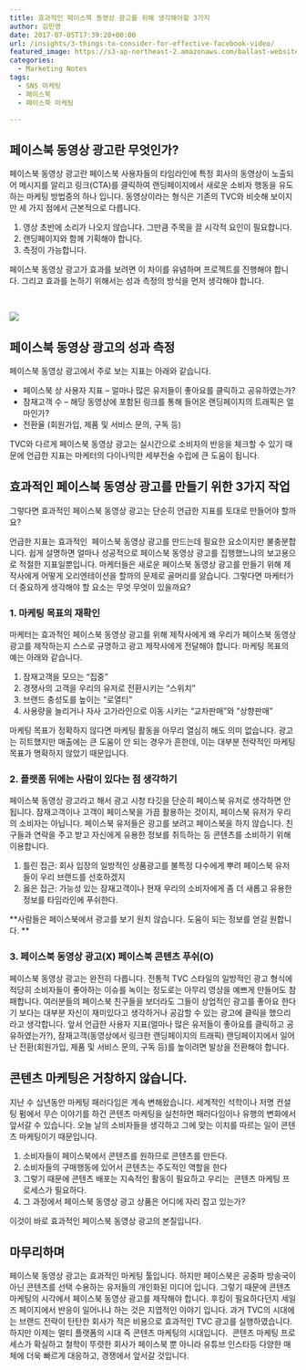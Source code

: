 ```yaml
---
title: 효과적인 페이스북 동영상 광고를 위해 생각해야할 3가지
author: 김민영
date: 2017-07-05T17:39:28+00:00
url: /insights/3-things-to-consider-for-effective-facebook-video/
featured_image: https://s3-ap-northeast-2.amazonaws.com/ballast-website-images/wp-content/uploads/2017/07/15110059/pexels-photo-267399.jpeg
categories:
  - Marketing Notes
tags:
  - SNS 마케팅
  - 페이스북
  - 페이스북 마케팅

---
```


## 페이스북 동영상 광고란 무엇인가?

페이스북 동영상 광고란 페이스북 사용자들의 타임라인에 특정 회사의 동영상이 노출되어 메시지를 알리고 링크(CTA)를 클릭하여 랜딩페이지에서 새로운 소비자 행동을 유도하는 마케팅 방법중의 하나 입니다. 동영상이라는 형식은 기존의 TVC와 비슷해 보이지만 세 가지 점에서 근본적으로 다릅니다.

  1. 영상 초반에 소리가 나오지 않습니다. 그만큼 주목을 끌 시각적 요인이 필요합니다.
  2. 랜딩페이지와 함께 기획해야 합니다.
  3. 측정이 가능합니다.

페이스북 동영상 광고가 효과를 보려면 이 차이를 유념하며 프로젝트를 진행해야 합니다. 그리고 효과를 논하기 위해서는 성과 측정의 방식을 먼저 생각해야 합니다.

&nbsp;

![](https://s3-ap-northeast-2.amazonaws.com/ballast-website-images/wp-content/uploads/2017/07/pexels-photo-267399-300x188.jpeg)


## 페이스북 동영상 광고의 성과 측정

페이스북 동영상 광고에서 주로 보는 지표는 아래와 같습니다.

  * 페이스북 상 사용자 지표 &#8211; 얼마나 많은 유저들이 좋아요를 클릭하고 공유하였는가?
  * 잠재고객 수 &#8211; 해당 동영상에 포함된 링크를 통해 들어온 랜딩페이지의 트래픽은 얼마인가?
  * 전환율 (회원가입, 제품 및 서비스 문의, 구독 등)

TVC와 다르게 페이스북 동영상 광고는 실시간으로 소비자의 반응을 체크할 수 있기 때문에 언급한 지표는 마케터의 다이나믹한 세부전술 수립에 큰 도움이 됩니다.

## 효과적인 페이스북 동영상 광고를 만들기 위한 3가지 작업
그렇다면 효과적인 페이스북 동영상 광고는 단순히 언급한 지표를 토대로 만들어야 할까요?
  
언급한 지표는 효과적인  페이스북 동영상 광고를 만드는데 필요한 요소이지만 불충분합니다. 쉽게 설명하면 얼마나 성공적으로 페이스북 동영상 광고를 집행했느냐의 보고용으로 적절한 지표일뿐입니다. 마케터들은 새로운 페이스북 동영상 광고를 만들기 위해 제작사에게 어떻게 오리엔테이션을 할까의 문제로 골머리를 앓습니다. 그렇다면 마케터가 더 중요하게 생각해야 할 요소는 무엇 무엇이 있을까요?

### 1. 마케팅 목표의 재확인

마케터는 효과적인 페이스북 동영상 광고를 위해 제작사에게 왜 우리가 페이스북 동영상 광고를 제작하는지 스스로 규명하고 광고 제작사에게 전달해야 합니다. 마케팅 목표의 예는 아래와 같습니다.

  1. 잠재고객을 모으는 &#8220;집중&#8221;
  2. 경쟁사의 고객을 우리의 유저로 전환시키는 &#8220;스위치&#8221;
  3. 브랜드 충성도를 높이는 &#8220;로열티&#8221;
  4. 사용량을 늘리거나 자사 고가라인으로 이동 시키는 &#8220;교차판매&#8221;와 &#8220;상향판매&#8221;

마케팅 목표가 정확하지 않다면 마케팅 활동을 아무리 열심히 해도 의미 없습니다. 광고는 히트했지만 매출에는 큰 도움이 안 되는 경우가 흔한데, 이는 대부분 전략적인 마케팅 목표가 명확하지 않았기 때문입니다.

### 2. 플랫폼 뒤에는 사람이 있다는 점 생각하기
페이스북 동영상 광고라고 해서 광고 시청 타깃을 단순히 페이스북 유저로 생각하면 안 됩니다. 잠재고객이나 고객이 페이스북을 가끔 활용하는 것이지, 페이스북 유저가 우리의 소비자는 아닙니다. 페이스북 유저들은 광고를 보려고 페이스북을 하지 않습니다. 친구들과 연락을 주고 받고 자신에게 유용한 정보를 취득하는 등 콘텐츠를 소비하기 위해 이용합니다.

  1. 틀린 접근: 회사 입장의 일방적인 상품광고를 불특정 다수에게 뿌려 페이스북 유저들이 우리 브랜드를 선호하겠지
  2. 옳은 접근: 가능성 있는 잠재고객이나 현재 우리의 소비자에게 좀 더 새롭고 유용한 정보를 타임라인에 푸쉬한다.

**사람들은 페이스북에서 광고를 보기 원치 않습니다. 도움이 되는 정보를 얻길 원합니다. **

### 3. 페이스북 동영상 광고(X) 페이스북 콘텐츠 푸쉬(O)

페이스북 동영상 광고는 완전히 다릅니다. 전통적 TVC 스타일의 일방적인 광고 형식에 적당히 소비자들이 좋아하는 이슈를 녹이는 정도로는 아무리 영상을 예쁘게 만들어도 참패합니다.
여러분들의 페이스북 친구들을 보더라도 그들이 상업적인 광고를 좋아요 한다기 보다는 대부분 자신이 재미있다고 생각하거나 공감할 수 있는 광고에 클릭을 했으리라고 생각합니다.
앞서 언급한 사용자 지표(얼마나 많은 유저들이 좋아요를 클릭하고 공유하였는가?), 잠재고객(동영상에서 링크한 랜딩페이지의 트래픽) 랜딩페이지에서 일어난 전환(회원가입, 제품 및 서비스 문의, 구독 등)를 높이려면 발상을 전환해야 합니다.

## 콘텐츠 마케팅은 거창하지 않습니다.

지난 수 십년동안 마케팅 패러다임은 계속 변해왔습니다. 세계적인 석학이나 저명 컨설팅 펌에서 무슨 이야기를 하건 콘텐츠 마케팅을 실천하면 패러다임이나 유행의 변화에서 앞서갈 수 있습니다. 오늘 날의 소비자들을 생각하고 그에 맞는 이치를 따르는 일이 콘텐츠 마케팅이기 때문입니다.

  1. 소비자들이 페이스북에서 콘텐츠를 원하므로 콘텐츠를 만든다.
  2. 소비자들의 구매행동에 있어서 콘텐츠는 주도적인 역할을 한다
  3. 그렇기 때문에 콘텐츠 배포는 지속적인 활동이 필요하고 우리는  콘텐츠 마케팅 프로세스가 필요하다.
  4. 그 과정에서 페이스북 동영상 광고 상품은 어디에 자리 잡고 있는가?

이것이 바로 효과적인 페이스북 동영상 광고의 본질입니다.

## 마무리하며

페이스북 동영상 광고는 효과적인 마케팅 툴입니다. 하지만 페이스북은 공중파 방송국이 아닌 콘텐츠를 선택 수용하는 유저들의 개인화된 미디어 입니다. 그렇기 때문에 콘텐츠 마케팅의 시각에서 페이스북 동영상 광고를 제작해야 합니다.
후킹이 필요하다던지 세일즈 페이지에서 반응이 일어나냐 하는 것은 지엽적인 이야기 입니다. 과거 TVC의 시대에는 브랜드 전략이 탄탄한 회사가 적은 비용으로 효과적인 TVC 광고를 실행하였습니다.
하지만 이제는 멀티 플랫폼의 시대 즉 콘텐츠 마케팅의 시대입니다.  콘텐츠 마케팅 프로세스가 확실하고 철학이 뚜렷한 회사가 페이스북 뿐 아니라 유튜브 인스타등 다양한 매체에 더욱 빠르게 대응하고, 경쟁에서 앞서갈 것입니다.
